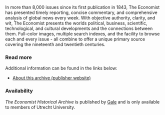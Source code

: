 In more than 8,000 issues since its first publication in 1843, The Economist has presented timely reporting, concise commentary, and comprehensive analysis of global news every week. With objective authority, clarity, and wit, The Economist presents the worlds political, business, scientific, technological, and cultural developments and the connections between them. Full-color images, multiple search indexes, and the facility to browse each and every issue - all combine to offer a unique primary source covering the nineteenth and twentieth centuries.


### Read more

Additional information can be found in the links below:
- [About this archive (publisher website)](https://www.gale.com/product-catalog/16643528)

### Availability

*The Economist Historical Archive* is published by [Gale](https://en.wikipedia.org/wiki/Gale_(publisher)) and is only available to members of Utrecht University.

